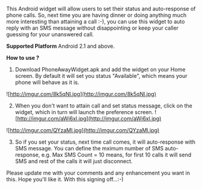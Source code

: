 This Android widget will allow users to set their status and auto-response of phone calls. So, next time you are having dinner or doing anything much more interesting than attaining a call :-), you can use this widget to auto reply with an SMS message without disappointing or keep your caller guessing for your unanswered call.

**Supported Platform**
Android 2.1 and above.

**How to use ?**

1. Download PhoneAwayWidget.apk and add the widget on your Home screen. By default it will set you status "Available", which means your phone will behave as it is.

![http://imgur.com/8k5qNl.jpg](http://imgur.com/8k5qNl.jpg)


2. When you don't want to attain call and set status message, click on the widget, which in turn will launch the preference screen.
![http://imgur.com/aWi6xl.jpg](http://imgur.com/aWi6xl.jpg)

![http://imgur.com/QYzaMl.jpg](http://imgur.com/QYzaMl.jpg)

3. So if you set your status, next time call comes, it will auto-response with SMS message. You can define the mximum number of SMS auto-response, e.g. Max SMS Count = 10 means, for first 10 calls it will send SMS and rest of the calls it will just disconnect.

Please update me with your comments and any enhancement you want in this. Hope you'll like it. With this signing off...:-)
